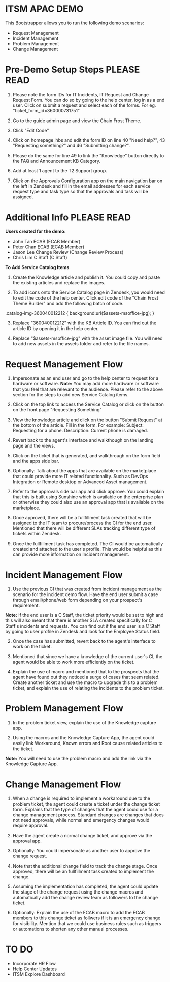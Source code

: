 # **ITSM APAC DEMO**
This Bootstrapper allows you to run the following demo scenarios:
- Request Management
- Incident Management
- Problem Management
- Change Management

# **Pre-Demo Setup Steps PLEASE READ**
1. Please note the form IDs for IT Incidents, IT Request and Change Request Form. You can do so by going to the help center, log in as a end user. Click on submit a request and select each of the forms. For eg. "ticket_form_id=360000731751"

2. Go to the guide admin page and view the Chain Frost Theme.

3. Click "Edit Code"

4. Click on homepage_hbs and edit the form ID on line 40 "Need help?", 43 "Requesting something?" and 46 "Submitting change?". 

5. Please do the same for line 49 to link the "Knowledge" button directly to the FAQ and Announcement KB Category.

6. Add at least 1 agent to the T2 Support group.

7. Click on the Approvals Configuration app on the main navigation bar on the left in Zendesk and fill in the email addresses for each service request type and task type so that the approvals and task will be assigned. 

# **Additional Info PLEASE READ**

**Users created for the demo:**

- John Tan ECAB (ECAB Member)
- Peter Chan ECAB (ECAB Member)
- Jason Lee Change Review (Change Review Process)
- Chris Lim C Staff (C Staff)

**To Add Service Catalog Items**

1. Create the Knowledge article and publish it. You could copy and paste the existing articles and replace the images.

2. To add icons onto the Service Catalog page in Zendesk, you would need to edit the code of the help center. Click edit code of the "Chain Frost Theme Builder" and add the following batch of code.

.catalog-img-360040012212 {
  background:url($assets-msoffice-jpg);
}

3. Replace "360040012212" with the KB Article ID. You can find out the article ID by opening it in the help center.

4. Replace "$assets-msoffice-jpg" with the asset image file. You will need to add new assets in the assets folder and refer to the file names.

# Request Management Flow 
1. Impersonate as an end user and go to the help center to request for a hardware or software.
**Note:** You may add more hardware or software that you feel that are relevant to the audience. Please refer to the above section for the steps to add new Service Catalog items.

2. Click on the top link to access the Service Catalog or click on the button on the front page "Requesting Something"

3. View the knowledge article and click on the button "Submit Request" at the bottom of the article. Fill in the form. For example: Subject: Requesting for a phone. Description: Current phone is damaged.

4. Revert back to the agent's interface and walkthough on the landing page and the views.

5. Click on the ticket that is generated, and walkthrough on the form field and the apps side bar.

6. Optionally: Talk about the apps that are available on the marketplace that could provide more IT related functionality. Such as DevOps Integration or Remote desktop or Advanced Asset management.

7. Refer to the approvals side bar app and click approve. You could explain that this is built using Sunshine which is available on the enterprise plan or otherwise they could also use an approval app that is available on the marketplace.

8. Once approved, there will be a fullfillment task created that will be assigned to the IT team to procure/process the CI for the end user. Mentioned that there will be different SLAs tracking different type of tickets within Zendesk.

9. Once the fullfillment task has completed. The CI would be automatically created and attached to the user's profile. This would be helpful as this can provide more information on Incident management. 

# Incident Management Flow
1. Use the previous CI that was created from incident management as the scenario for the incident demo flow. Have the end user submit a case through email/phone/web form depending on your prospect's requirement.

**Note:** If the end user is a C Staff, the ticket priority would be set to high and this will also meant that there is another SLA created specifically for C Staff's incidents and requests. You can find out if the end user is a C Staff by going to user profile in Zendesk and look for the Employee Status field. 

2. Once the case has submitted, revert back to the agent's interface to work on the ticket.

3. Mentioned that since we have a knowledge of the current user's CI, the agent would be able to work more efficiently on the ticket.

4. Explain the use of macro and mentioned that to the prospects that the agent have found out they noticed a surge of cases that seem related. Create another ticket and use the macro to upgrade this to a problem ticket, and explain the use of relating the incidents to the problem ticket.

# Problem Management Flow
1. In the problem ticket view, explain the use of the Knowledge capture app.

2. Using the macros and the Knowledge Capture App, the agent could easily link Workaround, Known errors and Root cause related articles to the ticket.

**Note:** You will need to use the problem macro and add the link via the Knowledge Capture App.

# Change Management Flow
1. When a change is required to implement a workaround due to the problem ticket, the agent could create a ticket under the change ticket form. Explains that the type of changes that the agent could use for a change management process. Standard changes are changes that does not need approvals, while normal and emergency changes would require approval.

2. Have the agent create a normal change ticket, and approve via the approval app. 

3. Optionally: You could impersonate as another user to approve the change request.

4. Note that the additional change field to track the change stage. Once approved, there will be an fullfillment task created to implement the change. 

5. Assuming the implementation has completed, the agent could update the stage of the change request using the change macros and automatically add the change review team as followers to the change ticket. 

6. Optionally: Explain the use of the ECAB macro to add the ECAB members to this change ticket as follwers if it is an emergency change for visibility. Mention that we could use business rules such as triggers or automations to shorten any other manual processes.

# TO DO
- Incorporate HR Flow
- Help Center Updates
- ITSM Explore Dashboard


